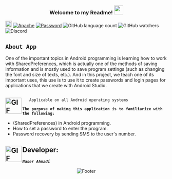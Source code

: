  <h3 align="center">
  
  Welcome to my Readme!
  <img src="https://media.giphy.com/media/hvRJCLFzcasrR4ia7z/giphy.gif" width="28">
</h3>


[<img alt="github" src="https://img.shields.io/badge/github-NARI1108/PASSWORD-8da0cb?logo=github" height="20">](https://github.com/NARI1108/Password)
[![Apache](https://img.shields.io/badge/license-Apache-blue.svg)](https://github.com/NARI1108/Password/blob/master/LICENSE)
[![Password](https://img.shields.io/badge/Vidoe-Password-red.svg)](https://github.com/NARI1108/TIC-TAC-TOE/files/11415353/TicTacToe.zip)
![GitHub language count](https://img.shields.io/github/languages/count/NARI1108/Password?color=pink)
![GitHub watchers](https://img.shields.io/github/watchers/NARI1108/Password?labelColor=gray&color=yellow)
![Discord](https://img.shields.io/discord/902571177892020346)





## <code><strong>About App</strong></code> ##
<p>
 One of the important topics in Android programming is learning how to work with SharedPreferences, which is actually one of the methods of saving information and is mostly used to save program settings (such 
 as changing the font and size of texts, etc.). And in this project, we teach one of its important uses, this use is to use it to create passwords and login pages for applications that we create with Android 
 Studio.
</p>

          
## <img align="left" alt="GIF" height="50px" src="https://www.toptimenet.com/images/setting.gif"/>  
  <ul>
        
       Applicable on all Android operating systems
          
  </ul>
            <code><strong>The purpose of making this application is to familiarize with the following:</strong></code>
<ul>
    <li>
        (SharedPreferences) in Android programming.
    </li>
    <li>
        How to set a password to enter the program.
    </li>
    <li>
       Password recovery by sending SMS to the user's number.
    </li>
</ul>

## <img align="left" alt="GIF" height="50px" src="https://cdn.dribbble.com/users/2131993/screenshots/4948736/thoughtworks-gif_dribbble.gif"/>    Developer:

   <code><em><strong>Naser Ahmadi</strong></em></code>

       
<div align="center">
  <img src="https://readme-typing-svg.herokuapp.com?font=Dancing+Script&size=30&color=F38F02&center=true&vCenter=true&width=300&height=50&lines=Thanks+for+your+visit!;Have+a+nice+day!;" alt="Footer"></img>
  </div>
